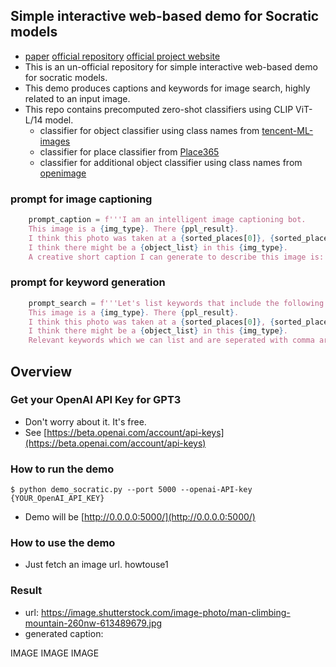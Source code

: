 ## Simple interactive web-based demo for Socratic models
+ [paper](https://arxiv.org/abs/2204.00598) [official repository](https://github.com/google-research/google-research/tree/master/socraticmodels) [official project website](https://socraticmodels.github.io/)
+ This is an un-official repository for simple interactive web-based demo for socratic models.
+ This demo produces captions and keywords for image search, highly related to an input image.
+ This repo contains precomputed zero-shot classifiers using CLIP ViT-L/14 model.
  + classifier for object classifier using class names from [tencent-ML-images](https://github.com/Tencent/tencent-ml-images/blob/master/data/dictionary_and_semantic_hierarchy.txt)
  + classifier for place classifier from [Place365](http://places2.csail.mit.edu/)
  + classifier for additional object classifier using class names from [openimage](https://storage.googleapis.com/openimages/web/download.html)

### prompt for image captioning
```python
    prompt_caption = f'''I am an intelligent image captioning bot.
    This image is a {img_type}. There {ppl_result}.
    I think this photo was taken at a {sorted_places[0]}, {sorted_places[1]}, or {sorted_places[2]}.
    I think there might be a {object_list} in this {img_type}.
    A creative short caption I can generate to describe this image is:'''
```

### prompt for keyword generation
```python
    prompt_search = f'''Let's list keywords that include the following description.
    This image is a {img_type}. There {ppl_result}.
    I think this photo was taken at a {sorted_places[0]}, {sorted_places[1]}, or {sorted_places[2]}.
    I think there might be a {object_list} in this {img_type}.
    Relevant keywords which we can list and are seperated with comma are:'''
```

## Overview
### Get your OpenAI API Key for GPT3
+ Don't worry about it. It's free.
+ See [https://beta.openai.com/account/api-keys](https://beta.openai.com/account/api-keys)

### How to run the demo
```
$ python demo_socratic.py --port 5000 --openai-API-key {YOUR_OpenAI_API_KEY}
```
+ Demo will be [http://0.0.0.0:5000/](http://0.0.0.0:5000/)

### How to use the demo
+ Just fetch an image url.
howtouse1

### Result
+ url: https://image.shutterstock.com/image-photo/man-climbing-mountain-260nw-613489679.jpg
+ generated caption:

IMAGE IMAGE IMAGE


